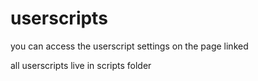 # userscripts

you can access the userscript settings on the page linked

all userscripts live in scripts folder
